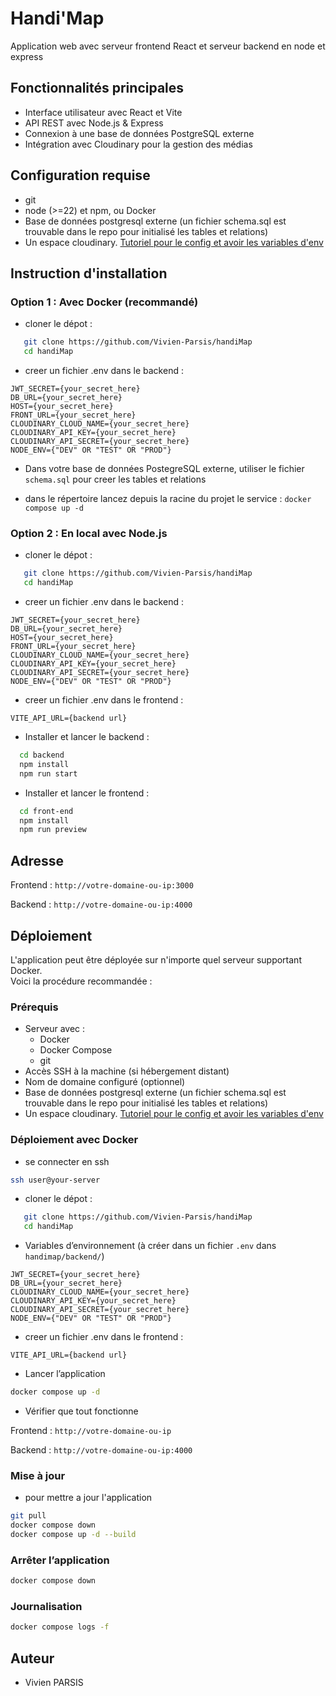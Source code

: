 # Handi'Map

Application web avec serveur frontend React et serveur backend en node et express

## Fonctionnalités principales

- Interface utilisateur avec React et Vite
- API REST avec Node.js & Express
- Connexion à une base de données PostgreSQL externe
- Intégration avec Cloudinary pour la gestion des médias

## Configuration requise

- git
- node (>=22) et npm, ou Docker
- Base de données postgresql externe (un fichier schema.sql est trouvable dans le repo pour initialisé les tables et relations)
- Un espace cloudinary. [Tutoriel pour le config et avoir les variables d'env](https://cloudinary.com/documentation/getting_started_with_cloudinary_node_tutorial)

## Instruction d'installation

### Option 1 : Avec Docker (recommandé)

- cloner le dépot :

```bash
   git clone https://github.com/Vivien-Parsis/handiMap
   cd handiMap
```

- creer un fichier .env dans le backend :

```none
JWT_SECRET={your_secret_here}
DB_URL={your_secret_here}
HOST={your_secret_here}
FRONT_URL={your_secret_here}
CLOUDINARY_CLOUD_NAME={your_secret_here}
CLOUDINARY_API_KEY={your_secret_here}
CLOUDINARY_API_SECRET={your_secret_here}
NODE_ENV={"DEV" OR "TEST" OR "PROD"}
```

- Dans votre base de données PostegreSQL externe, utiliser le fichier `schema.sql` pour creer les tables et relations

- dans le répertoire lancez depuis la racine du projet le service : `docker compose up -d`

### Option 2 : En local avec Node.js

- cloner le dépot :

```bash
   git clone https://github.com/Vivien-Parsis/handiMap
   cd handiMap
```

- creer un fichier .env dans le backend :

```none
JWT_SECRET={your_secret_here}
DB_URL={your_secret_here}
HOST={your_secret_here}
FRONT_URL={your_secret_here}
CLOUDINARY_CLOUD_NAME={your_secret_here}
CLOUDINARY_API_KEY={your_secret_here}
CLOUDINARY_API_SECRET={your_secret_here}
NODE_ENV={"DEV" OR "TEST" OR "PROD"}
```

- creer un fichier .env dans le frontend :

```none
VITE_API_URL={backend url}
```

- Installer et lancer le backend :

```bash
  cd backend
  npm install
  npm run start
```

- Installer et lancer le frontend :

```bash
  cd front-end
  npm install
  npm run preview
```

## Adresse

Frontend : `http://votre-domaine-ou-ip:3000`

Backend : `http://votre-domaine-ou-ip:4000`

## Déploiement

L'application peut être déployée sur n'importe quel serveur supportant Docker.  
Voici la procédure recommandée :

### Prérequis

- Serveur avec :
  - Docker
  - Docker Compose
  - git
- Accès SSH à la machine (si hébergement distant)
- Nom de domaine configuré (optionnel)
- Base de données postgresql externe (un fichier schema.sql est trouvable dans le repo pour initialisé les tables et relations)
- Un espace cloudinary. [Tutoriel pour le config et avoir les variables d'env](https://cloudinary.com/documentation/getting_started_with_cloudinary_node_tutorial)

### Déploiement avec Docker

- se connecter en ssh

```bash
ssh user@your-server
```

- cloner le dépot :

```bash
   git clone https://github.com/Vivien-Parsis/handiMap
   cd handiMap
```

- Variables d’environnement (à créer dans un fichier `.env` dans `handimap/backend/`)

```none
JWT_SECRET={your_secret_here}
DB_URL={your_secret_here}
CLOUDINARY_CLOUD_NAME={your_secret_here}
CLOUDINARY_API_KEY={your_secret_here}
CLOUDINARY_API_SECRET={your_secret_here}
NODE_ENV={"DEV" OR "TEST" OR "PROD"}
```

- creer un fichier .env dans le frontend :

```none
VITE_API_URL={backend url}
```

- Lancer l’application

```bash
docker compose up -d
```

- Vérifier que tout fonctionne

Frontend : `http://votre-domaine-ou-ip`

Backend : `http://votre-domaine-ou-ip:4000`

### Mise à jour

- pour mettre a jour l'application
  
```bash
git pull
docker compose down
docker compose up -d --build
```

### Arrêter l’application
  
```bash
docker compose down
```

### Journalisation

```bash
docker compose logs -f
```

## Auteur

- Vivien PARSIS
